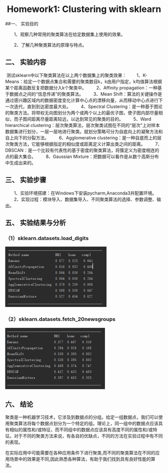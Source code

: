﻿#                                                                                                  <center>Homework1: Clustering with sklearn  </center>

##一、    实验目的

  1、观察几种常用的聚类算法在给定数据集上使用的效果。

  2、了解几种聚类算法的原理与特点。

## 二、    实验内容

​        测试sklearn中以下聚类算法在以上两个数据集上的聚类效果：
  1、K-Means：给定一个数据点集合和需要的聚类数目k，k由用户指定，k均值算法根据某个距离函数反复把数据分入k个聚类中。 
  2、Affinity propagation：一种基于数据点之间的“信息传递”的聚类算法。 
  3、Mean Shift：算法的关键操作是通过感兴趣区域内的数据密度变化计算中心点的漂移向量，从而移动中心点进行下一次迭代，直到到达密度最大处。 
  4、Spectral Clustering：是一种基于图论的聚类方法。将带权无向图划分为两个或两个以上的最优子图，使子图内部尽量相似，而子图间距离尽量距离较远，以达到常见的聚类的目的。 
  5、Ward hierarchical clustering：层次聚类算法，层次聚类试图在不同的“层次”上对样本数据集进行划分，一层一层地进行聚类。就划分策略可分为自底向上的凝聚方法和自上向下的分裂方法。 
  6、Agglomerative clustering：是一种自底而上的层次聚类方法，它能够根据指定的相似度或距离定义计算出类之间的距离。
  7、DBSCAN：是一个比较有代表性的基于密度的聚类算法，将簇定义为密度相连的点的最大集合。 
  8、Gaussian Mixture：把数据可以看作是从数个高斯分布中生成出来的。

## 三、    实验步骤

  1、实验环境搭建：在Windows下安装pycharm,Anaconda3并配置环境。
  2、实现过程：模块导入、数据集导入、不同聚类算法的选择、参数调整、输出。

## 五、    实验结果与分析

### （1）sklearn.datasets.load_digits

![Graph1](./1.png)

### （2）sklearn.datasets.fetch_20newsgroups

![Graph2](./2.png)

## 六、    结论

​        聚类是一种机器学习技术，它涉及到数据点的分组。给定一组数据点，我们可以使用聚类算法将每个数据点划分为一个特定的组。理论上，同一组中的数据点应该具有相似的属性和/或特征，而不同组中的数据点应该具有高度不同的属性和/或特征。对于不同的聚类方法来说，有各自的优缺点，不同的方法在实验过程中有不同的表现。

​        在实际应用中可能需要在各种应用条件下进行聚类,而不同的聚类算法在不同的应用场景中的效果是不同,因此熟悉各种算法，有助于我们找到具有良好性能的算法。


